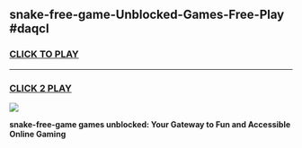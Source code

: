 
## snake-free-game-Unblocked-Games-Free-Play #daqcl
<h3>
<a href="https://us.freeplayer.one?title=snake-free-game&ref=9M">CLICK TO PLAY</a></h3>
<hr>

<h3>
<a href="https://us.freeplayer.one?title=snake-free-game&ref=9M">CLICK 2 PLAY</a>
  
</h3>

<a href="https://us.freeplayer.one?title=snake-free-game&ref=9M"><img src="https://clearcache.store/games.png"></a>


**snake-free-game games unblocked: Your Gateway to Fun and Accessible Online Gaming**
